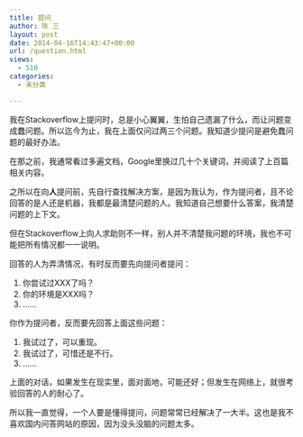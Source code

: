```yaml
---
title: 提问
author: 陈 三
layout: post
date: 2014-04-16T14:43:47+00:00
url: /question.html
views:
  - 510
categories:
  - 未分类

---
```

我在Stackoverflow上提问时，总是小心翼翼，生怕自己遗漏了什么，而让问题变成蠢问题。所以迄今为止，我在上面仅问过两三个问题。我知道少提问是避免蠢问题的最好办法。

在那之前，我通常看过多遍文档，Google里换过几十个关键词，并阅读了上百篇相关内容。

之所以在向**人**提问前，先自行查找解决方案，是因为我认为，作为提问者，且不论回答的是人还是机器，我都是最清楚问题的人。我知道自己想要什么答案，我清楚问题的上下文。

但在Stackoverflow上向人求助则不一样，别人并不清楚我问题的环境，我也不可能把所有情况都一一说明。

回答的人为弄清情况，有时反而要先向提问者提问：

  1. 你尝试过XXX了吗？
  2. 你的环境是XXX吗？
  3. &#8230;&#8230;

你作为提问者，反而要先回答上面这些问题：

  1. 我试过了，可以重现。
  2. 我试过了，可惜还是不行。
  3. &#8230;&#8230;

上面的对话，如果发生在现实里，面对面地，可能还好；但发生在网络上，就很考验回答的人的耐心了。

所以我一直觉得，一个人要是懂得提问，问题常常已经解决了一大半。这也是我不喜欢国内问答网站的原因，因为没头没脑的问题太多。